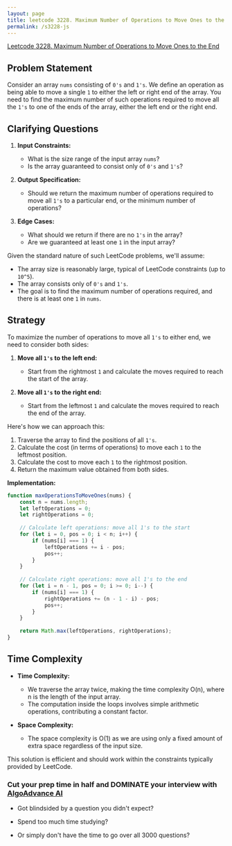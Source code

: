 ```yaml
---
layout: page
title: leetcode 3228. Maximum Number of Operations to Move Ones to the End
permalink: /s3228-js
---
```

[Leetcode 3228. Maximum Number of Operations to Move Ones to the End](https://algoadvance.github.io/algoadvance/l3228)
## Problem Statement

Consider an array `nums` consisting of `0's` and `1's`. We define an operation as being able to move a single `1` to either the left or right end of the array. You need to find the maximum number of such operations required to move all the `1's` to one of the ends of the array, either the left end or the right end.

## Clarifying Questions

1. **Input Constraints:**
    - What is the size range of the input array `nums`?
    - Is the array guaranteed to consist only of `0's` and `1's`?

2. **Output Specification:**
    - Should we return the maximum number of operations required to move all `1's` to a particular end, or the minimum number of operations?
    
3. **Edge Cases:**
    - What should we return if there are no `1's` in the array?
    - Are we guaranteed at least one `1` in the input array?

Given the standard nature of such LeetCode problems, we'll assume:
- The array size is reasonably large, typical of LeetCode constraints (up to `10^5`).
- The array consists only of `0's` and `1's`.
- The goal is to find the maximum number of operations required, and there is at least one `1` in `nums`.

## Strategy

To maximize the number of operations to move all `1's` to either end, we need to consider both sides:

1. **Move all `1's` to the left end:**
    - Start from the rightmost `1` and calculate the moves required to reach the start of the array.
    
2. **Move all `1's` to the right end:**
    - Start from the leftmost `1` and calculate the moves required to reach the end of the array.

Here's how we can approach this:

1. Traverse the array to find the positions of all `1's`.
2. Calculate the cost (in terms of operations) to move each `1` to the leftmost position.
3. Calculate the cost to move each `1` to the rightmost position.
4. Return the maximum value obtained from both sides.

**Implementation:**

```javascript
function maxOperationsToMoveOnes(nums) {
    const n = nums.length;
    let leftOperations = 0;
    let rightOperations = 0;
    
    // Calculate left operations: move all 1's to the start
    for (let i = 0, pos = 0; i < n; i++) {
        if (nums[i] === 1) {
            leftOperations += i - pos;
            pos++;
        }
    }
    
    // Calculate right operations: move all 1's to the end
    for (let i = n - 1, pos = 0; i >= 0; i--) {
        if (nums[i] === 1) {
            rightOperations += (n - 1 - i) - pos;
            pos++;
        }
    }
    
    return Math.max(leftOperations, rightOperations);
}
```

## Time Complexity

- **Time Complexity:**
  - We traverse the array twice, making the time complexity O(n), where n is the length of the input array.
  - The computation inside the loops involves simple arithmetic operations, contributing a constant factor.

- **Space Complexity:**
  - The space complexity is O(1) as we are using only a fixed amount of extra space regardless of the input size. 

This solution is efficient and should work within the constraints typically provided by LeetCode.


### Cut your prep time in half and DOMINATE your interview with [AlgoAdvance AI](https://algoAdvance.com)

- Got blindsided by a question you didn't expect?

- Spend too much time studying?

- Or simply don't have the time to go over all 3000 questions?

